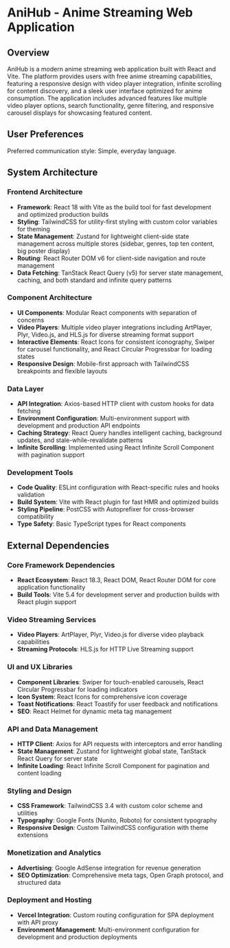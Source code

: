 # AniHub - Anime Streaming Web Application

## Overview

AniHub is a modern anime streaming web application built with React and Vite. The platform provides users with free anime streaming capabilities, featuring a responsive design with video player integration, infinite scrolling for content discovery, and a sleek user interface optimized for anime consumption. The application includes advanced features like multiple video player options, search functionality, genre filtering, and responsive carousel displays for showcasing featured content.

## User Preferences

Preferred communication style: Simple, everyday language.

## System Architecture

### Frontend Architecture
- **Framework**: React 18 with Vite as the build tool for fast development and optimized production builds
- **Styling**: TailwindCSS for utility-first styling with custom color variables for theming
- **State Management**: Zustand for lightweight client-side state management across multiple stores (sidebar, genres, top ten content, big poster display)
- **Routing**: React Router DOM v6 for client-side navigation and route management
- **Data Fetching**: TanStack React Query (v5) for server state management, caching, and both standard and infinite query patterns

### Component Architecture
- **UI Components**: Modular React components with separation of concerns
- **Video Players**: Multiple video player integrations including ArtPlayer, Plyr, Video.js, and HLS.js for diverse streaming format support
- **Interactive Elements**: React Icons for consistent iconography, Swiper for carousel functionality, and React Circular Progressbar for loading states
- **Responsive Design**: Mobile-first approach with TailwindCSS breakpoints and flexible layouts

### Data Layer
- **API Integration**: Axios-based HTTP client with custom hooks for data fetching
- **Environment Configuration**: Multi-environment support with development and production API endpoints
- **Caching Strategy**: React Query handles intelligent caching, background updates, and stale-while-revalidate patterns
- **Infinite Scrolling**: Implemented using React Infinite Scroll Component with pagination support

### Development Tools
- **Code Quality**: ESLint configuration with React-specific rules and hooks validation
- **Build System**: Vite with React plugin for fast HMR and optimized builds
- **Styling Pipeline**: PostCSS with Autoprefixer for cross-browser compatibility
- **Type Safety**: Basic TypeScript types for React components

## External Dependencies

### Core Framework Dependencies
- **React Ecosystem**: React 18.3, React DOM, React Router DOM for core application functionality
- **Build Tools**: Vite 5.4 for development server and production builds with React plugin support

### Video Streaming Services
- **Video Players**: ArtPlayer, Plyr, Video.js for diverse video playback capabilities
- **Streaming Protocols**: HLS.js for HTTP Live Streaming support

### UI and UX Libraries
- **Component Libraries**: Swiper for touch-enabled carousels, React Circular Progressbar for loading indicators
- **Icon System**: React Icons for comprehensive icon coverage
- **Toast Notifications**: React Toastify for user feedback and notifications
- **SEO**: React Helmet for dynamic meta tag management

### API and Data Management
- **HTTP Client**: Axios for API requests with interceptors and error handling
- **State Management**: Zustand for lightweight global state, TanStack React Query for server state
- **Infinite Loading**: React Infinite Scroll Component for pagination and content loading

### Styling and Design
- **CSS Framework**: TailwindCSS 3.4 with custom color scheme and utilities
- **Typography**: Google Fonts (Nunito, Roboto) for consistent typography
- **Responsive Design**: Custom TailwindCSS configuration with theme extensions

### Monetization and Analytics
- **Advertising**: Google AdSense integration for revenue generation
- **SEO Optimization**: Comprehensive meta tags, Open Graph protocol, and structured data

### Deployment and Hosting
- **Vercel Integration**: Custom routing configuration for SPA deployment with API proxy
- **Environment Management**: Multi-environment configuration for development and production deployments